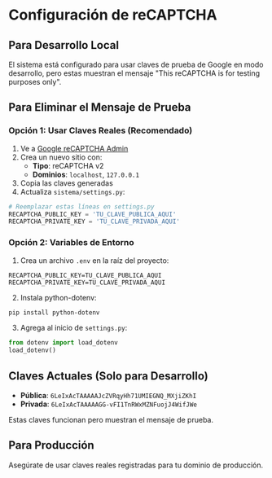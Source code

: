 # Configuración de reCAPTCHA
## Para Desarrollo Local
El sistema está configurado para usar claves de prueba de Google en modo desarrollo, pero estas muestran el mensaje "This reCAPTCHA is for testing purposes only".

## Para Eliminar el Mensaje de Prueba

### Opción 1: Usar Claves Reales (Recomendado)

1. Ve a [Google reCAPTCHA Admin](https://www.google.com/recaptcha/admin)
2. Crea un nuevo sitio con:
   - **Tipo**: reCAPTCHA v2
   - **Dominios**: `localhost`, `127.0.0.1`
3. Copia las claves generadas
4. Actualiza `sistema/settings.py`:

```python
# Reemplazar estas líneas en settings.py
RECAPTCHA_PUBLIC_KEY = 'TU_CLAVE_PUBLICA_AQUI'
RECAPTCHA_PRIVATE_KEY = 'TU_CLAVE_PRIVADA_AQUI'
```

### Opción 2: Variables de Entorno

1. Crea un archivo `.env` en la raíz del proyecto:
```
RECAPTCHA_PUBLIC_KEY=TU_CLAVE_PUBLICA_AQUI
RECAPTCHA_PRIVATE_KEY=TU_CLAVE_PRIVADA_AQUI
```

2. Instala python-dotenv:
```bash
pip install python-dotenv
```

3. Agrega al inicio de `settings.py`:
```python
from dotenv import load_dotenv
load_dotenv()
```

## Claves Actuales (Solo para Desarrollo)

- **Pública**: `6LeIxAcTAAAAAJcZVRqyHh71UMIEGNQ_MXjiZKhI`
- **Privada**: `6LeIxAcTAAAAAGG-vFI1TnRWxMZNFuojJ4WifJWe`

Estas claves funcionan pero muestran el mensaje de prueba.

## Para Producción

Asegúrate de usar claves reales registradas para tu dominio de producción.

